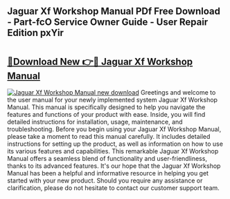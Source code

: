## Jaguar Xf Workshop Manual PDf Free Download - Part-fcO Service Owner Guide - User Repair Edition pxYir

# <h2><a href="http://bc14461.oget.top/?id=Jaguar+Xf+Workshop+Manual">🔗Download New 👉🔴 Jaguar Xf Workshop Manual</a></h2>

[![Jaguar Xf Workshop Manual new download](https://i.imgur.com/5g1atiW.png)](http://bc14461.oget.top/?id=Jaguar+Xf+Workshop+Manual)
Greetings and welcome to the user manual for your newly implemented system Jaguar Xf Workshop Manual. This manual is specifically designed to help you navigate the features and functions of your product with ease. Inside, you will find detailed instructions for installation, usage, maintenance, and troubleshooting. Before you begin using your Jaguar Xf Workshop Manual, please take a moment to read this manual carefully. It includes detailed instructions for setting up the product, as well as information on how to use its various features and capabilities. This remarkable Jaguar Xf Workshop Manual offers a seamless blend of functionality and user-friendliness, thanks to its advanced features. It's our hope that the Jaguar Xf Workshop Manual has been a helpful and informative resource in helping you get started with your new product. Should you require any assistance or clarification, please do not hesitate to contact our customer support team.
